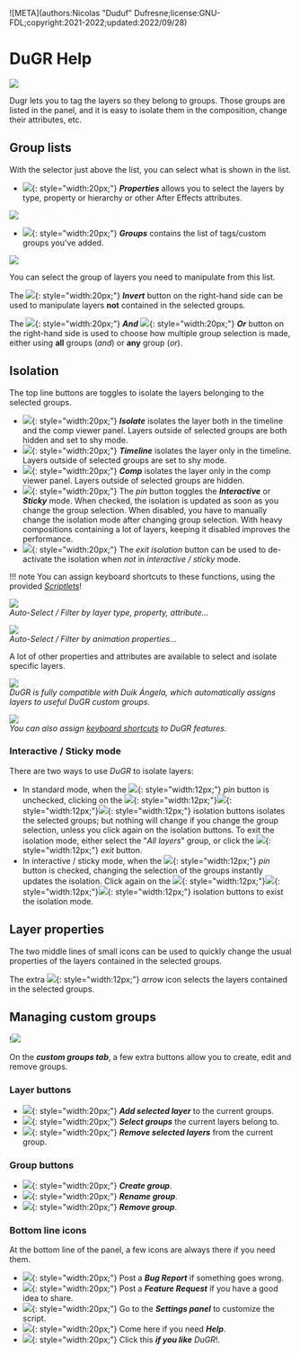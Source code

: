 ![META](authors:Nicolas "Duduf" Dufresne;license:GNU-FDL;copyright:2021-2022;updated:2022/09/28)

# DuGR Help

![](img/group_timeline.png)

Dugr lets you to tag the layers so they belong to groups. Those groups are listed in the panel, and it is easy to isolate them in the composition, change their attributes, etc.

## Group lists

With the selector just above the list, you can select what is shown in the list.

- ![](img/icons/prop_group.svg){: style="width:20px;"} ***Properties*** allows you to select the layers by type, property or hierarchy or other After Effects attributes.

![](img/properties.png)

- ![](img/icons/layer_group.svg){: style="width:20px;"} ***Groups*** contains the list of tags/custom groups you've added.

![](img/groups.png)

You can select the group of layers you need to manipulate from this list.

The ![](img/icons/invert.svg){: style="width:20px;"} ***Invert*** button on the right-hand side can be used to manipulate layers **not** contained in the selected groups.

The ![](img/icons/and.svg){: style="width:20px;"} ***And*** ![](img/icons/or.svg){: style="width:20px;"} ***Or*** button on the right-hand side is used to choose how multiple group selection is made, either using **all** groups (*and*) or **any** group (*or*).

## Isolation

The top line buttons are toggles to isolate the layers belonging to the selected groups.

- ![](img/icons/isolate.svg){: style="width:20px;"} ***Isolate*** isolates the layer both in the timeline and the comp viewer panel. Layers outside of selected groups are both hidden and set to shy mode.
- ![](img/icons/isolate_tl.svg){: style="width:20px;"} ***Timeline*** isolates the layer only in the timeline. Layers outside of selected groups are set to shy mode.
- ![](img/icons/isolate_comp.svg){: style="width:20px;"} ***Comp*** isolates the layer only in the comp viewer panel. Layers outside of selected groups are hidden.
- ![](img/icons/pin.svg){: style="width:20px;"} The *pin* button toggles the ***Interactive*** or ***Sticky*** mode. When checked, the isolation is updated as soon as you change the group selection. When disabled, you have to manually change the isolation mode after changing group selection. With heavy compositions containing a lot of layers, keeping it disabled improves the performance.
- ![](img/icons/close.svg){: style="width:20px;"} The *exit isolation* button can be used to de-activate the isolation when *not* in *interactive / sticky* mode.

!!! note
    You can assign keyboard shortcuts to these functions, using the provided [*Scriptlets*](install.md#keyboard-shortcuts)!

![](img/gif/layer_types.gif)  
*Auto-Select / Filter by layer type, property, attribute...*

![](img/gif/animation.gif)  
*Auto-Select / Filter by animation properties...*

A lot of other properties and attributes are available to select and isolate specific layers.

![](img/gif/duik.gif)  
*DuGR is fully compatible with Duik Ángela, which automatically assigns layers to useful DuGR custom groups.*

![](img/gif/keyboard_shortcut.gif)  
*You can also assign [keyboard shortcuts](install.md#keyboard-shortcuts) to DuGR features.*

### Interactive / Sticky mode

There are two ways to use *DuGR* to isolate layers:

- In standard mode, when the ![](img/icons/pin.svg){: style="width:12px;"} *pin* button is unchecked, clicking on the ![](img/icons/isolate.svg){: style="width:12px;"}![](img/icons/isolate_tl.svg){: style="width:12px;"}![](img/icons/isolate_comp.svg){: style="width:12px;"} isolation buttons isolates the selected groups; but nothing will change if you change the group selection, unless you click again on the isolation buttons. To exit the isolation mode, either select the "*All layers*" group, or click the ![](img/icons/close.svg){: style="width:12px;"} *exit* button.
- In interactive / sticky mode, when the ![](img/icons/pinned.svg){: style="width:12px;"} *pin* button is checked, changing the selection of the groups instantly updates the isolation. Click again on the ![](img/icons/isolate.svg){: style="width:12px;"}![](img/icons/isolate_tl.svg){: style="width:12px;"}![](img/icons/isolate_comp.svg){: style="width:12px;"} isolation buttons to exist the isolation mode.

## Layer properties

The two middle lines of small icons can be used to quickly change the usual properties of the layers contained in the selected groups.

The extra ![](img/icons/select.svg){: style="width:12px;"} *arrow* icon selects the layers contained in the selected groups.

## Managing custom groups

!![](img/groups.png)

On the ***custom groups tab***, a few extra buttons allow you to create, edit and remove groups.

### Layer buttons

- ![](img/icons/add_layer.svg){: style="width:20px;"} ***Add selected layer*** to the current groups.
- ![](img/icons/layer_info.svg){: style="width:20px;"} ***Select groups*** the current layers belong to.
- ![](img/icons/remove_layer.svg){: style="width:20px;"} ***Remove selected layers*** from the current group.

### Group buttons

- ![](img/icons/add.svg){: style="width:20px;"} ***Create group***.
- ![](img/icons/edit.svg){: style="width:20px;"} ***Rename group***.
- ![](img/icons/remove.svg){: style="width:20px;"} ***Remove group***.

### Bottom line icons

At the bottom line of the panel, a few icons are always there if you need them.

- ![](img/icons/bug.svg){: style="width:20px;"} Post a ***Bug Report*** if something goes wrong.
- ![](img/icons/feature.svg){: style="width:20px;"} Post a ***Feature Request*** if you have a good idea to share.
- ![](img/icons/settings.svg){: style="width:20px;"} Go to the ***Settings panel*** to customize the script.
- ![](img/icons/help.svg){: style="width:20px;"} Come here if you need ***Help***.
- ![](img/icons/heart.svg){: style="width:20px;"} Click this ***if you like*** *DuGR*!.